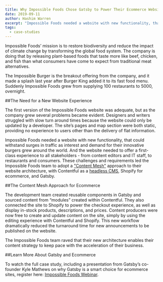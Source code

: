```yaml
---
title: Why Impossible Foods Chose Gatsby to Power Their Ecommerce Website Relaunch
date: 2019-09-11
author: Hashim Warren
excerpt: "Impossible Foods needed a website with new functionality, that could withstand surges in traffic. These challenges and requirements led the Impossible Foods team to adopt a Content Mesh approach to their website architecture."
tags:
  - case-studies
---
```


Impossible Foods’ mission is to restore biodiversity and reduce the impact of climate change by transforming the global food system. The company is doing that by releasing plant-based foods that taste more like beef, chicken, and fish than what consumers have come to expect from traditional meat alternatives.

The Impossible Burger is the breakout offering from the company, and it made a splash last year after Burger King added it to its fast food menu. Suddenly Impossible Foods grew from supplying 100 restaurants to 5000, overnight.

##The Need for a New Website Experience

The first version of the Impossible Foods website was adequate, but as the company grew several problems became evident. Designers and writers struggled with slow turn around times because the website could only be updated by a developer. The site’s pages and map section were both static, providing no experience to users other than the delivery of flat information.

Impossible Foods needed a website with new functionality, that could withstand surges in traffic as interest and demand for their innovative burgers grew around the world. And the website needed to offer a first-class experience to all stakeholders - from content editors and IT staff, to restaurants and consumers. These challenges and requirements led the Impossible Foods team to adopt a ["Content Mesh"](/blog/2018-10-04-journey-to-the-content-mesh) approach to their website architecture, with Contentful as a [headless CMS](/docs/headless-cms), Shopify for ecommerce, and Gatsby.

##The Content Mesh Approach for Ecommerce

The development team created reusable components in Gatsby and sourced content from “modules” created within Contentful. They also connected the site to Shopify to power the checkout experience, as well as display in-stock products, descriptions, and prices. Content producers were now free to create and update content on the site, simply by using the editing experience with Contentful and Shopify. This new workflow dramatically reduced the turnaround time for new announcements to be published on the website.

The Impossible Foods team raved that their new architecture enables their content strategy to keep pace with the acceleration of their business.

##Learn More About Gatsby and Ecommerce

To watch the full case study, including a presentation from Gatsby’s co-founder Kyle Mathews on why Gatsby is a smart choice for ecommerce sites, register here: [Impossible Foods Webinar](https://www.gatsbyjs.com/impossible-foods-webinar/).
